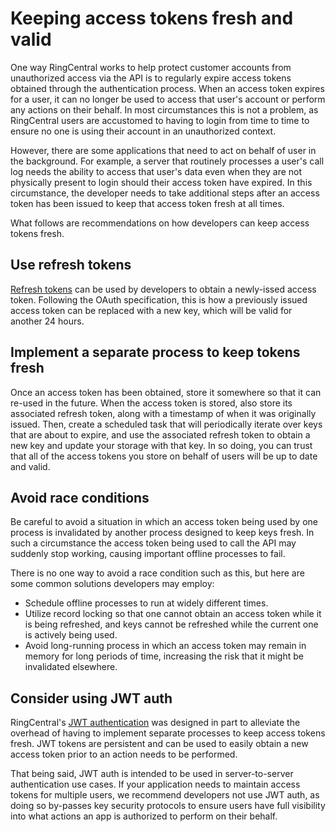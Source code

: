 # Keeping access tokens fresh and valid

One way RingCentral works to help protect customer accounts from unauthorized access via the API is to regularly expire access tokens obtained through the authentication process. When an access token expires for a user, it can no longer be used to access that user's account or perform any actions on their behalf. In most circumstances this is not a problem, as RingCentral users are accustomed to having to login from time to time to ensure no one is using their account in an unauthorized context. 

However, there are some applications that need to act on behalf of user in the background. For example, a server that routinely processes a user's call log needs the ability to access that user's data even when they are not physically present to login should their access token have expired. In this circumstance, the developer needs to take additional steps after an access token has been issued to keep that access token fresh at all times. 

What follows are recommendations on how developers can keep access tokens fresh.

## Use refresh tokens

[Refresh tokens](../refresh-tokens/) can be used by developers to obtain a newly-issed access token. Following the OAuth specification, this is how a previously issued access token can be replaced with a new key, which will be valid for another 24 hours. 

## Implement a separate process to keep tokens fresh

Once an access token has been obtained, store it somewhere so that it can re-used in the future. When the access token is stored, also store its associated refresh token, along with a timestamp of when it was originally issued. Then, create a scheduled task that will periodically iterate over keys that are about to expire, and use the associated refresh token to obtain a new key and update your storage with that key. In so doing, you can trust that all of the access tokens you store on behalf of users will be up to date and valid. 

## Avoid race conditions

Be careful to avoid a situation in which an access token being used by one process is invalidated by another process designed to keep keys fresh. In such a circumstance the access token being used to call the API may suddenly stop working, causing important offline processes to fail.

There is no one way to avoid a race condition such as this, but here are some common solutions developers may employ:

* Schedule offline processes to run at widely different times. 
* Utilize record locking so that one cannot obtain an access token while it is being refreshed, and keys cannot be refreshed while the current one is actively being used.
* Avoid long-running process in which an access token may remain in memory for long periods of time, increasing the risk that it might be invalidated elsewhere. 

## Consider using JWT auth

RingCentral's [JWT authentication](../jwt/) was designed in part to alleviate the overhead of having to implement separate processes to keep access tokens fresh. JWT tokens are persistent and can be used to easily obtain a new access token prior to an action needs to be performed. 

That being said, JWT auth is intended to be used in server-to-server authentication use cases. If your application needs to maintain access tokens for multiple users, we recommend developers not use JWT auth, as doing so by-passes key security protocols to ensure users have full visibility into what actions an app is authorized to perform on their behalf. 
